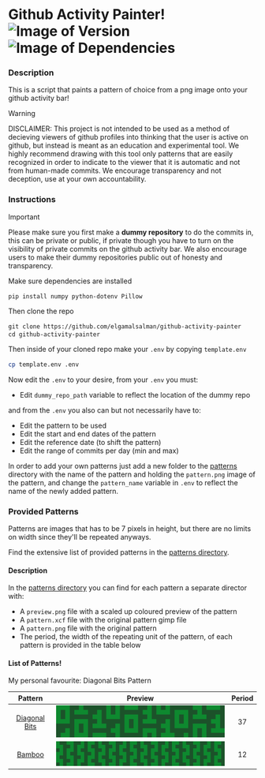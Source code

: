 # Github Activity Painter! &nbsp; ![Image of Version](https://img.shields.io/badge/version-v1.0-green) ![Image of Dependencies](https://img.shields.io/badge/dependencies-up%20to%20date-brightgreen)

### Description

This is a script that paints a pattern of choice from a png image onto your github activity bar! 

> [!WARNING]
> DISCLAIMER: This project is not intended to be used as a method of decieving viewers of github profiles into thinking
> that the user is active on github, but instead is meant as an education and experimental tool. We highly recommend drawing
> with this tool only patterns that are easily recognized in order to indicate to the viewer that it is automatic and not
> from human-made commits. We encourage transparency and not deception, use at your own accountability.

### Instructions

> [!IMPORTANT]
> Please make sure you first make a **dummy repository** to do the commits in, this can be private or public, if private
> though you have to turn on the visibility of private commits on the github activity bar. We also encourage users to make
> their dummy repositories public out of honesty and transparency.

Make sure dependencies are installed

```
pip install numpy python-dotenv Pillow
```

Then clone the repo

```
git clone https://github.com/elgamalsalman/github-activity-painter
cd github-activity-painter
```

Then inside of your cloned repo make your `.env` by copying `template.env`
```bash
cp template.env .env
```

Now edit the `.env` to your desire, from your `.env` you must:
- Edit `dummy_repo_path` variable to reflect the location of the dummy repo

and from the `.env` you also can but not necessarily have to:
- Edit the pattern to be used
- Edit the start and end dates of the pattern
- Edit the reference date (to shift the pattern)
- Edit the range of commits per day (min and max)

In order to add your own patterns just add a new folder to the [patterns](./patterns) directory with the name of the pattern and holding the `pattern.png` image of the pattern, and change the `pattern_name` variable in `.env` to reflect the name of the newly added pattern.

### Provided Patterns

Patterns are images that has to be 7 pixels in height, but there are no limits on width since they'll be repeated anyways.

Find the extensive list of provided patterns in the [patterns directory](./patterns).

#### Description

In the [patterns directory](./patterns) you can find for each pattern a separate director with:
- A `preview.png` file with a scaled up coloured preview of the  pattern
- A `pattern.xcf` file with the original pattern gimp file
- A `pattern.png` file with the original pattern
- The period, the width of the repeating unit of the pattern, of each pattern is provided in the table below

#### List of Patterns!

My personal favourite: Diagonal Bits Pattern

|             Pattern              |                                      Preview                                      | Period |
| :------------------------------: | :-------------------------------------------------------------------------------: | :----: |
| [Diagonal Bits](./patterns/diagonal_bits) | <img src="./patterns/diagonal_bits/preview.png" alt="diagonal bits pattern" width="400" /> |   37   |
| [Bamboo](./patterns/bamboo)               | <img src="./patterns/bamboo/preview.png" alt="bamboo pattern" width="500" />               |   12   |
